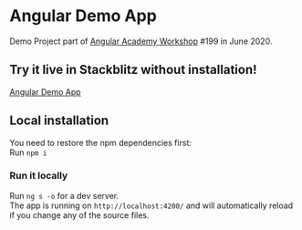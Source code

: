 # Angular Demo App

Demo Project part of <a href="https://angular.ac" target="_blank">Angular Academy Workshop</a> #199 in June 2020.

## Try it live in Stackblitz without installation!

<a href="https://stackblitz.com/github/ldex/Angular-Academy-199" target="_blank">Angular Demo App</a> 


## Local installation

You need to restore the npm dependencies first:  
Run `npm i`

### Run it locally

Run `ng s -o` for a dev server.  
The app is running on `http://localhost:4200/` and will automatically reload if you change any of the source files.